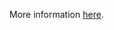 More information [here](https://docs.prismacloud.io/en/enterprise-edition/policy-reference/aws-policies/aws-general-policies/bc-aws-316).
